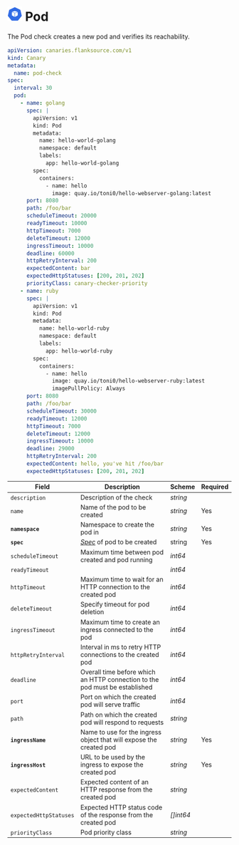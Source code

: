 # <img src='https://raw.githubusercontent.com/flanksource/flanksource-ui/main/src/icons/k8s-pod.svg' style='height: 32px'/> Pod

The Pod check creates a new pod and verifies its reachability.

```yaml
apiVersion: canaries.flanksource.com/v1
kind: Canary
metadata:
  name: pod-check
spec:
  interval: 30
  pod:
    - name: golang
      spec: |
        apiVersion: v1
        kind: Pod
        metadata:
          name: hello-world-golang
          namespace: default
          labels:
            app: hello-world-golang
        spec:
          containers:
            - name: hello
              image: quay.io/toni0/hello-webserver-golang:latest
      port: 8080
      path: /foo/bar
      scheduleTimeout: 20000
      readyTimeout: 10000
      httpTimeout: 7000
      deleteTimeout: 12000
      ingressTimeout: 10000
      deadline: 60000
      httpRetryInterval: 200
      expectedContent: bar
      expectedHttpStatuses: [200, 201, 202]
      priorityClass: canary-checker-priority
    - name: ruby
      spec: |
        apiVersion: v1
        kind: Pod
        metadata:
          name: hello-world-ruby
          namespace: default
          labels:
            app: hello-world-ruby
        spec:
          containers:
            - name: hello
              image: quay.io/toni0/hello-webserver-ruby:latest
              imagePullPolicy: Always
      port: 8080
      path: /foo/bar
      scheduleTimeout: 30000
      readyTimeout: 12000
      httpTimeout: 7000
      deleteTimeout: 12000
      ingressTimeout: 10000
      deadline: 29000
      httpRetryInterval: 200
      expectedContent: hello, you've hit /foo/bar
      expectedHttpStatuses: [200, 201, 202]
```

| Field | Description | Scheme | Required |
| ----- | ----------- | ------ | -------- |
| `description` | Description of the check | *string* |  |
| `name` | Name of the pod to be created | *string* | Yes |
| **`namespace`** | Namespace to create the pod in | *string* | Yes |
| **`spec`** | [*Spec*](https://kubernetes.io/docs/reference/generated/kubernetes-api/v1.20/#podspec-v1-core) of pod to be created | string | Yes |
| `scheduleTimeout` | Maximum time between pod created and pod running | *int64* |  |
| `readyTimeout` |  | *int64* |  |
| `httpTimeout` | Maximum time to wait for an HTTP connection to the created pod | *int64* |  |
| `deleteTimeout` | Specify timeout for pod deletion | *int64* |  |
| `ingressTimeout` | Maximum time to create an ingress connected to the pod | *int64* |  |
| `httpRetryInterval` | Interval in ms to retry HTTP connections to the created pod | *int64* |  |
| `deadline` | Overall time before which an HTTP connection to the pod must be established | *int64* |  |
| `port` | Port on which the created pod will serve traffic | *int64* |  |
| `path` | Path on which the created pod will respond to requests | *string* |  |
| **`ingressName`** | Name to use for the ingress object that will expose the created pod | *string* | Yes |
| **`ingressHost`** | URL to be used by the ingress to expose the created pod | *string* | Yes |
| `expectedContent` | Expected content of an HTTP response from the created pod | *string* |  |
| `expectedHttpStatuses` | Expected HTTP status code of the response from the created pod  | *\[\]int64* |  |
| `priorityClass` | Pod priority class | *string* |  |
